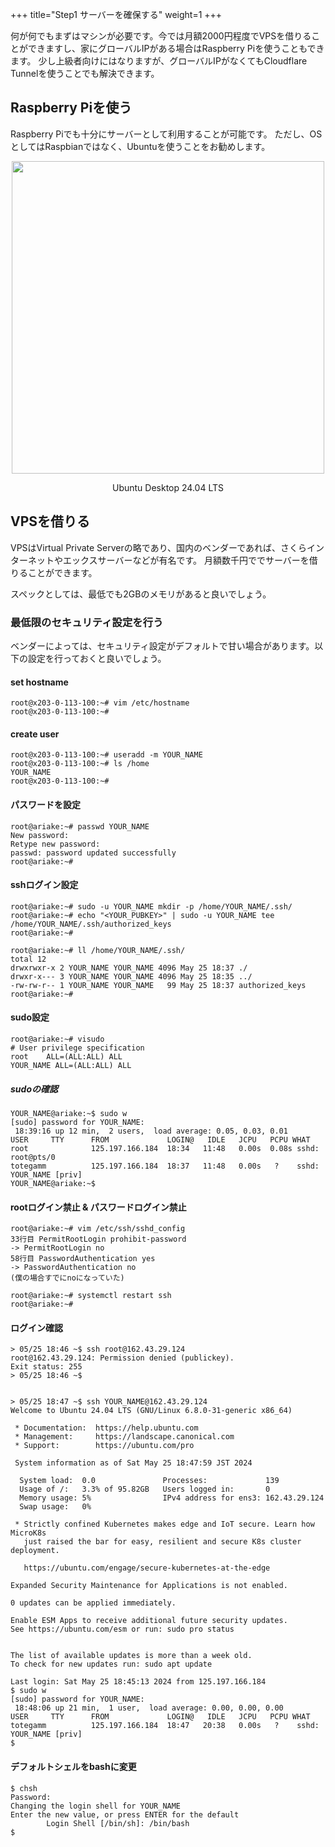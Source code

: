 +++
title="Step1 サーバーを確保する"
weight=1
+++

何が何でもまずはマシンが必要です。今では月額2000円程度でVPSを借りることができますし、家にグローバルIPがある場合はRaspberry Piを使うこともできます。
少し上級者向けにはなりますが、グローバルIPがなくてもCloudflare Tunnelを使うことでも解決できます。

## Raspberry Piを使う

Raspberry Piでも十分にサーバーとして利用することが可能です。
ただし、OSとしてはRaspbianではなく、Ubuntuを使うことをお勧めします。

<div align="center">
    <img src="/images/raspiImager.png" width="500px" >
    <p>Ubuntu Desktop 24.04 LTS</p>
</div>

## VPSを借りる

VPSはVirtual Private Serverの略であり、国内のベンダーであれば、さくらインターネットやエックスサーバーなどが有名です。
月額数千円ででサーバーを借りることができます。

スペックとしては、最低でも2GBのメモリがあると良いでしょう。

### 最低限のセキュリティ設定を行う

ベンダーによっては、セキュリティ設定がデフォルトで甘い場合があります。以下の設定を行っておくと良いでしょう。

#### set hostname
```
root@x203-0-113-100:~# vim /etc/hostname
root@x203-0-113-100:~#
```

#### create user
```
root@x203-0-113-100:~# useradd -m YOUR_NAME
root@x203-0-113-100:~# ls /home
YOUR_NAME
root@x203-0-113-100:~#
```

#### パスワードを設定
```
root@ariake:~# passwd YOUR_NAME
New password:
Retype new password:
passwd: password updated successfully
root@ariake:~#
```

#### sshログイン設定
```
root@ariake:~# sudo -u YOUR_NAME mkdir -p /home/YOUR_NAME/.ssh/
root@ariake:~# echo "<YOUR_PUBKEY>" | sudo -u YOUR_NAME tee /home/YOUR_NAME/.ssh/authorized_keys
root@ariake:~#
```
```
root@ariake:~# ll /home/YOUR_NAME/.ssh/
total 12
drwxrwxr-x 2 YOUR_NAME YOUR_NAME 4096 May 25 18:37 ./
drwxr-x--- 3 YOUR_NAME YOUR_NAME 4096 May 25 18:35 ../
-rw-rw-r-- 1 YOUR_NAME YOUR_NAME   99 May 25 18:37 authorized_keys
root@ariake:~#
```

#### sudo設定
```
root@ariake:~# visudo
# User privilege specification
root    ALL=(ALL:ALL) ALL
YOUR_NAME ALL=(ALL:ALL) ALL
```

##### sudoの確認
```
YOUR_NAME@ariake:~$ sudo w
[sudo] password for YOUR_NAME:
 18:39:16 up 12 min,  2 users,  load average: 0.05, 0.03, 0.01
USER     TTY      FROM             LOGIN@   IDLE   JCPU   PCPU WHAT
root              125.197.166.184  18:34   11:48   0.00s  0.08s sshd: root@pts/0
totegamm          125.197.166.184  18:37   11:48   0.00s   ?    sshd: YOUR_NAME [priv]
YOUR_NAME@ariake:~$
```

#### rootログイン禁止 & パスワードログイン禁止
```
root@ariake:~# vim /etc/ssh/sshd_config
33行目 PermitRootLogin prohibit-password
-> PermitRootLogin no
58行目 PasswordAuthentication yes
-> PasswordAuthentication no
(僕の場合すでにnoになっていた)

root@ariake:~# systemctl restart ssh
root@ariake:~#
```

#### ログイン確認
```
> 05/25 18:46 ~$ ssh root@162.43.29.124
root@162.43.29.124: Permission denied (publickey).
Exit status: 255
> 05/25 18:46 ~$


> 05/25 18:47 ~$ ssh YOUR_NAME@162.43.29.124
Welcome to Ubuntu 24.04 LTS (GNU/Linux 6.8.0-31-generic x86_64)

 * Documentation:  https://help.ubuntu.com
 * Management:     https://landscape.canonical.com
 * Support:        https://ubuntu.com/pro

 System information as of Sat May 25 18:47:59 JST 2024

  System load:  0.0               Processes:             139
  Usage of /:   3.3% of 95.82GB   Users logged in:       0
  Memory usage: 5%                IPv4 address for ens3: 162.43.29.124
  Swap usage:   0%

 * Strictly confined Kubernetes makes edge and IoT secure. Learn how MicroK8s
   just raised the bar for easy, resilient and secure K8s cluster deployment.

   https://ubuntu.com/engage/secure-kubernetes-at-the-edge

Expanded Security Maintenance for Applications is not enabled.

0 updates can be applied immediately.

Enable ESM Apps to receive additional future security updates.
See https://ubuntu.com/esm or run: sudo pro status


The list of available updates is more than a week old.
To check for new updates run: sudo apt update

Last login: Sat May 25 18:45:13 2024 from 125.197.166.184
$ sudo w
[sudo] password for YOUR_NAME:
 18:48:06 up 21 min,  1 user,  load average: 0.00, 0.00, 0.00
USER     TTY      FROM             LOGIN@   IDLE   JCPU   PCPU WHAT
totegamm          125.197.166.184  18:47   20:38   0.00s   ?    sshd: YOUR_NAME [priv]
$
```

#### デフォルトシェルをbashに変更
```
$ chsh
Password:
Changing the login shell for YOUR_NAME
Enter the new value, or press ENTER for the default
        Login Shell [/bin/sh]: /bin/bash
$
```


